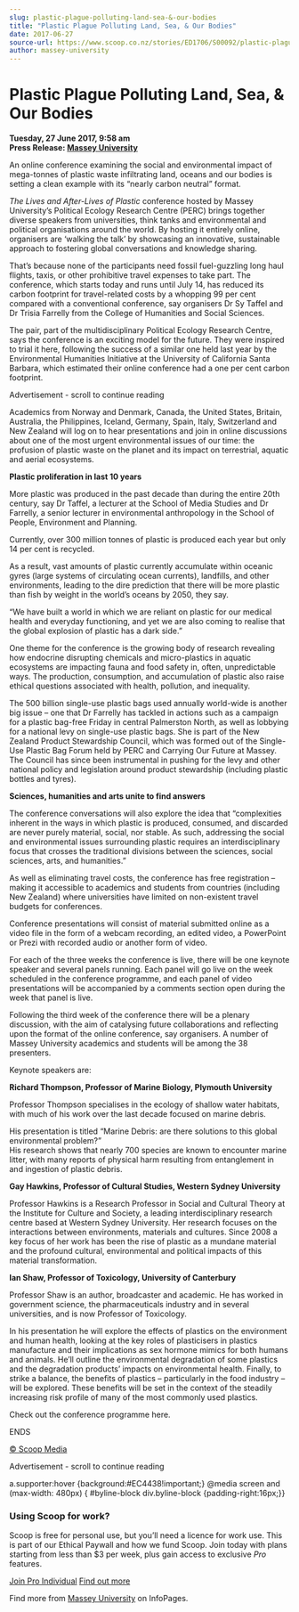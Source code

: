 ```yaml
---
slug: plastic-plague-polluting-land-sea-&-our-bodies
title: "Plastic Plague Polluting Land, Sea, & Our Bodies"
date: 2017-06-27
source-url: https://www.scoop.co.nz/stories/ED1706/S00092/plastic-plague-polluting-land-sea-our-bodies.htm
author: massey-university
---
```

Plastic Plague Polluting Land, Sea, & Our Bodies
================================================

**Tuesday, 27 June 2017, 9:58 am**  
**Press Release: [Massey University](https://info.scoop.co.nz/Massey_University)**

An online conference examining the social and environmental impact of mega-tonnes of plastic waste infiltrating land, oceans and our bodies is setting a clean example with its “nearly carbon neutral” format.

_The Lives and After-Lives of Plastic_ conference hosted by Massey University’s Political Ecology Research Centre (PERC) brings together diverse speakers from universities, think tanks and environmental and political organisations around the world. By hosting it entirely online, organisers are ‘walking the talk’ by showcasing an innovative, sustainable approach to fostering global conversations and knowledge sharing.

That’s because none of the participants need fossil fuel-guzzling long haul flights, taxis, or other prohibitive travel expenses to take part. The conference, which starts today and runs until July 14, has reduced its carbon footprint for travel-related costs by a whopping 99 per cent compared with a conventional conference, say organisers Dr Sy Taffel and Dr Trisia Farrelly from the College of Humanities and Social Sciences.

The pair, part of the multidisciplinary Political Ecology Research Centre, says the conference is an exciting model for the future. They were inspired to trial it here, following the success of a similar one held last year by the Environmental Humanities Initiative at the University of California Santa Barbara, which estimated their online conference had a one per cent carbon footprint.

Advertisement - scroll to continue reading





Academics from Norway and Denmark, Canada, the United States, Britain, Australia, the Philippines, Iceland, Germany, Spain, Italy, Switzerland and New Zealand will log on to hear presentations and join in online discussions about one of the most urgent environmental issues of our time: the profusion of plastic waste on the planet and its impact on terrestrial, aquatic and aerial ecosystems.

**Plastic proliferation in last 10 years**

More plastic was produced in the past decade than during the entire 20th century, say Dr Taffel, a lecturer at the School of Media Studies and Dr Farrelly, a senior lecturer in environmental anthropology in the School of People, Environment and Planning.

Currently, over 300 million tonnes of plastic is produced each year but only 14 per cent is recycled.

As a result, vast amounts of plastic currently accumulate within oceanic gyres (large systems of circulating ocean currents), landfills, and other environments, leading to the dire prediction that there will be more plastic than fish by weight in the world’s oceans by 2050, they say.

“We have built a world in which we are reliant on plastic for our medical health and everyday functioning, and yet we are also coming to realise that the global explosion of plastic has a dark side.”

One theme for the conference is the growing body of research revealing how endocrine disrupting chemicals and micro-plastics in aquatic ecosystems are impacting fauna and food safety in, often, unpredictable ways. The production, consumption, and accumulation of plastic also raise ethical questions associated with health, pollution, and inequality.

The 500 billion single-use plastic bags used annually world-wide is another big issue – one that Dr Farrelly has tackled in actions such as a campaign for a plastic bag-free Friday in central Palmerston North, as well as lobbying for a national levy on single-use plastic bags. She is part of the New Zealand Product Stewardship Council, which was formed out of the Single-Use Plastic Bag Forum held by PERC and Carrying Our Future at Massey. The Council has since been instrumental in pushing for the levy and other national policy and legislation around product stewardship (including plastic bottles and tyres).

**Sciences, humanities and arts unite to find answers**

The conference conversations will also explore the idea that “complexities inherent in the ways in which plastic is produced, consumed, and discarded are never purely material, social, nor stable. As such, addressing the social and environmental issues surrounding plastic requires an interdisciplinary focus that crosses the traditional divisions between the sciences, social sciences, arts, and humanities.”

As well as eliminating travel costs, the conference has free registration – making it accessible to academics and students from countries (including New Zealand) where universities have limited on non-existent travel budgets for conferences.

Conference presentations will consist of material submitted online as a video file in the form of a webcam recording, an edited video, a PowerPoint or Prezi with recorded audio or another form of video.

For each of the three weeks the conference is live, there will be one keynote speaker and several panels running. Each panel will go live on the week scheduled in the conference programme, and each panel of video presentations will be accompanied by a comments section open during the week that panel is live.

Following the third week of the conference there will be a plenary discussion, with the aim of catalysing future collaborations and reflecting upon the format of the online conference, say organisers. A number of Massey University academics and students will be among the 38 presenters.

Keynote speakers are:

**Richard Thompson, Professor of Marine Biology, Plymouth University**

Professor Thompson specialises in the ecology of shallow water habitats, with much of his work over the last decade focused on marine debris.

His presentation is titled “Marine Debris: are there solutions to this global environmental problem?”  
His research shows that nearly 700 species are known to encounter marine litter, with many reports of physical harm resulting from entanglement in and ingestion of plastic debris.

**Gay Hawkins, Professor of Cultural Studies, Western Sydney University**

Professor Hawkins is a Research Professor in Social and Cultural Theory at the Institute for Culture and Society, a leading interdisciplinary research centre based at Western Sydney University. Her research focuses on the interactions between environments, materials and cultures. Since 2008 a key focus of her work has been the rise of plastic as a mundane material and the profound cultural, environmental and political impacts of this material transformation.

**Ian Shaw, Professor of Toxicology, University of Canterbury**

Professor Shaw is an author, broadcaster and academic. He has worked in government science, the pharmaceuticals industry and in several universities, and is now Professor of Toxicology.

In his presentation he will explore the effects of plastics on the environment and human health, looking at the key roles of plasticisers in plastics manufacture and their implications as sex hormone mimics for both humans and animals. He’ll outline the environmental degradation of some plastics and the degradation products’ impacts on environmental health. Finally, to strike a balance, the benefits of plastics – particularly in the food industry – will be explored. These benefits will be set in the context of the steadily increasing risk profile of many of the most commonly used plastics.

Check out the conference programme here.

  
ENDS  

[© Scoop Media](http://www.scoop.co.nz/about/terms.html)  

Advertisement - scroll to continue reading



a.supporter:hover {background:#EC4438!important;} @media screen and (max-width: 480px) { #byline-block div.byline-block {padding-right:16px;}}

### Using Scoop for work?

Scoop is free for personal use, but you’ll need a licence for work use. This is part of our Ethical Paywall and how we fund Scoop. Join today with plans starting from less than $3 per week, plus gain access to exclusive _Pro_ features.  
  
[Join Pro Individual](https://pro.scoop.co.nz/Individual/?from=ProIn24) [Find out more](https://pro.scoop.co.nz/using-scoop-for-work/?from=ProIn24)

Find more from [Massey University](https://info.scoop.co.nz/Massey_University) on InfoPages.